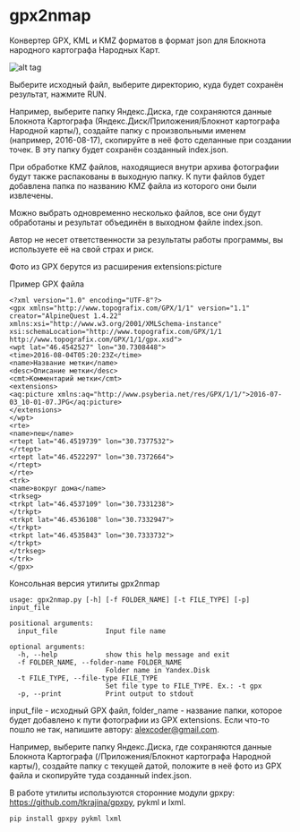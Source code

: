 # gpx2nmap

Конвертер GPX, KML и KMZ форматов в формат json для Блокнота народного картографа Народных Карт.

![alt tag](https://github.com/Coder-ak/gpx2nmap/blob/master/gpx2nmapgui-screen.png?raw=true)

Выберите исходный файл, выберите директорию, куда будет сохранён результат, нажмите RUN.

Например, выберите папку Яндекс.Диска, где сохраняются данные Блокнота Картографа (Яндекс.Диск/Приложения/Блокнот картографа Народной карты/), создайте папку с произвольными именем (например, 2016-08-17), скопируйте в неё фото сделанные при создании точек. В эту папку будет сохранён созданный index.json.

При обработке KMZ файлов, находящиеся внутри архива фотографии будут также распакованы в выходную папку. К пути файлов будет добавлена папка по названию KMZ файла из которого они были извлечены.

Можно выбрать одновременно несколько файлов, все они будут обработаны и результат объединён в выходном файле index.json.

Автор не несет ответственности за результаты работы программы, вы используете её на свой страх и риск.

Фото из GPX берутся из расширения extensions:picture

Пример GPX файла
```
<?xml version="1.0" encoding="UTF-8"?>
<gpx xmlns="http://www.topografix.com/GPX/1/1" version="1.1" creator="AlpineQuest 1.4.22" xmlns:xsi="http://www.w3.org/2001/XMLSchema-instance" xsi:schemaLocation="http://www.topografix.com/GPX/1/1 http://www.topografix.com/GPX/1/1/gpx.xsd">
<wpt lat="46.4542527" lon="30.7308448">
<time>2016-08-04T05:20:23Z</time>
<name>Название метки</name>
<desc>Описание метки</desc>
<cmt>Комментарий метки</cmt>
<extensions>
<aq:picture xmlns:aq="http://www.psyberia.net/res/GPX/1/1/">2016-07-03_10-01-07.JPG</aq:picture>
</extensions>
</wpt>
<rte>
<name>пеш</name>
<rtept lat="46.4519739" lon="30.7377532">
</rtept>
<rtept lat="46.4522297" lon="30.7372664">
</rtept>
</rte>
<trk>
<name>вокруг дома</name>
<trkseg>
<trkpt lat="46.4537109" lon="30.7331238">
</trkpt>
<trkpt lat="46.4536108" lon="30.7332947">
</trkpt>
<trkpt lat="46.4535843" lon="30.7333732">
</trkpt>
</trkseg>
</trk>
</gpx>
```

Консольная версия утилиты gpx2nmap
```
usage: gpx2nmap.py [-h] [-f FOLDER_NAME] [-t FILE_TYPE] [-p] input_file

positional arguments:
  input_file            Input file name

optional arguments:
  -h, --help            show this help message and exit
  -f FOLDER_NAME, --folder-name FOLDER_NAME
                        Folder name in Yandex.Disk
  -t FILE_TYPE, --file-type FILE_TYPE
                        Set file type to FILE_TYPE. Ex.: -t gpx
  -p, --print           Print output to stdout
```
input_file - исходный GPX файл, folder_name - название папки, которое будет добавлено к пути фотографии из GPX extensions. Если что-то пошло не так, напишите автору: alexcoder@gmail.com.

Например, выберите папку Яндекс.Диска, где сохраняются данные Блокнота Картографа (/Приложения/Блокнот картографа Народной карты/), создайте папку с текущей датой, положите в неё фото из GPX файла и скопируйте туда созданный index.json.

В работе утилиты используются сторонние модули gpxpy: https://github.com/tkrajina/gpxpy, pykml и lxml.
```
pip install gpxpy pykml lxml
```
